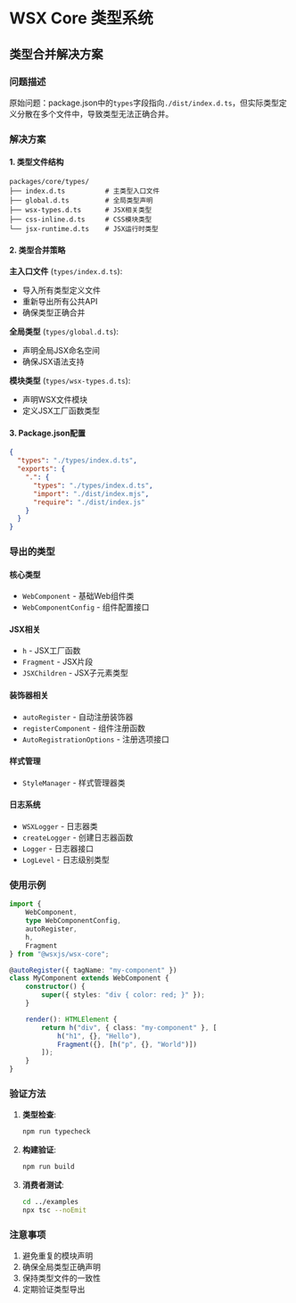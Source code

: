 # WSX Core 类型系统

## 类型合并解决方案

### 问题描述
原始问题：package.json中的`types`字段指向`./dist/index.d.ts`，但实际类型定义分散在多个文件中，导致类型无法正确合并。

### 解决方案

#### 1. 类型文件结构
```
packages/core/types/
├── index.d.ts          # 主类型入口文件
├── global.d.ts         # 全局类型声明
├── wsx-types.d.ts      # JSX相关类型
├── css-inline.d.ts     # CSS模块类型
└── jsx-runtime.d.ts    # JSX运行时类型
```

#### 2. 类型合并策略

**主入口文件** (`types/index.d.ts`):
- 导入所有类型定义文件
- 重新导出所有公共API
- 确保类型正确合并

**全局类型** (`types/global.d.ts`):
- 声明全局JSX命名空间
- 确保JSX语法支持

**模块类型** (`types/wsx-types.d.ts`):
- 声明WSX文件模块
- 定义JSX工厂函数类型

#### 3. Package.json配置

```json
{
  "types": "./types/index.d.ts",
  "exports": {
    ".": {
      "types": "./types/index.d.ts",
      "import": "./dist/index.mjs",
      "require": "./dist/index.js"
    }
  }
}
```

### 导出的类型

#### 核心类型
- `WebComponent` - 基础Web组件类
- `WebComponentConfig` - 组件配置接口

#### JSX相关
- `h` - JSX工厂函数
- `Fragment` - JSX片段
- `JSXChildren` - JSX子元素类型

#### 装饰器相关
- `autoRegister` - 自动注册装饰器
- `registerComponent` - 组件注册函数
- `AutoRegistrationOptions` - 注册选项接口

#### 样式管理
- `StyleManager` - 样式管理器类

#### 日志系统
- `WSXLogger` - 日志器类
- `createLogger` - 创建日志器函数
- `Logger` - 日志器接口
- `LogLevel` - 日志级别类型

### 使用示例

```typescript
import { 
    WebComponent, 
    type WebComponentConfig,
    autoRegister,
    h,
    Fragment 
} from "@wsxjs/wsx-core";

@autoRegister({ tagName: "my-component" })
class MyComponent extends WebComponent {
    constructor() {
        super({ styles: "div { color: red; }" });
    }

    render(): HTMLElement {
        return h("div", { class: "my-component" }, [
            h("h1", {}, "Hello"),
            Fragment({}, [h("p", {}, "World")])
        ]);
    }
}
```

### 验证方法

1. **类型检查**:
   ```bash
   npm run typecheck
   ```

2. **构建验证**:
   ```bash
   npm run build
   ```

3. **消费者测试**:
   ```bash
   cd ../examples
   npx tsc --noEmit
   ```

### 注意事项

1. 避免重复的模块声明
2. 确保全局类型正确声明
3. 保持类型文件的一致性
4. 定期验证类型导出 
